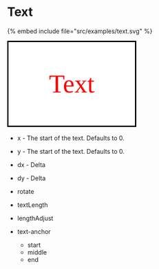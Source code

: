 # Text


{% embed include file="src/examples/text.svg" %}

![Some Text](../examples/text.svg)

* x - The start of the text. Defaults to 0.
* y - The start of the text. Defaults to 0.
* dx - Delta
* dy - Delta
* rotate
* textLength
* lengthAdjust

* text-anchor
    * start
    * middle
    * end

